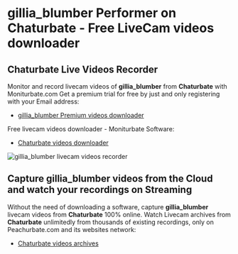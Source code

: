 # gillia_blumber Performer on Chaturbate - Free LiveCam videos downloader

## Chaturbate Live Videos Recorder

Monitor and record livecam videos of **gillia_blumber** from **Chaturbate** with Moniturbate.com
Get a premium trial for free by just and only registering with your Email address:
* [gillia_blumber Premium videos downloader](https://moniturbate.com/request-demo-licence-key.html)

Free livecam videos downloader - Moniturbate Software:
* [Chaturbate videos downloader](https://moniturbate.com/moniturbate-download-software.html)

![gillia_blumber livecam videos recorder](https://peachurnet.com/templates/moniturbate-software.png)


## Capture gillia_blumber videos from the Cloud and watch your recordings on Streaming

Without the need of downloading a software, capture **gillia_blumber** livecam videos from **Chaturbate** 100% online.
Watch Livecam archives from **Chaturbate** unlimitedly from thousands of existing recordings, only on Peachurbate.com and its websites network:
* [Chaturbate videos archives](https://peachurnet.com/)